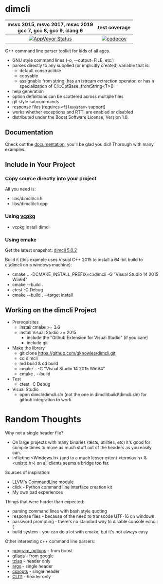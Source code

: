 ﻿<!--
Copyright Glen Knowles 2016 - 2020.
Distributed under the Boost Software License, Version 1.0.
-->

# dimcli

| msvc 2015, msvc 2017, msvc 2019 <br/> gcc 7, gcc 8, gcc 9, clang 6 | test coverage |
|:------------------------------------------------------------------:|:-------------:|
| [![AppVeyor Status](https://ci.appveyor.com/api/projects/status/02i9uq9asqlb6opy/branch/master?svg=true)](https://ci.appveyor.com/project/gknowles/dimcli/branch/master) | [![codecov](https://codecov.io/gh/gknowles/dimcli/branch/master/graph/badge.svg)](https://codecov.io/gh/gknowles/dimcli) |

C++ command line parser toolkit for kids of all ages.

- GNU style command lines (-o, --output=FILE, etc.)
- parses directly to any supplied (or implicitly created) variable that is:
  - default constructible
  - copyable
  - assignable from string, has an istream extraction operator, or has a
    specialization of Cli&#58;:OptBase::fromString\<T>()
- help generation
- option definitions can be scattered across multiple files
- git style subcommands
- response files (requires `<filesystem>` support)
- works whether exceptions and RTTI are enabled or disabled
- distributed under the Boost Software License, Version 1.0.

## Documentation
Check out the [documentation](https://gknowles.github.io/dimcli/), you'll be glad
you did! Thorough with many examples.

## Include in Your Project
### Copy source directly into your project
All you need is:
- libs/dimcli/cli.h
- libs/dimcli/cli.cpp

### Using [vcpkg](https://github.com/Microsoft/vcpkg)
- vcpkg install dimcli

### Using cmake
Get the latest snapshot:
[dimcli 5.0.2](https://github.com/gknowles/dimcli/archive/v5.0.2.zip)

Build it (this example uses Visual C++ 2015 to install a 64-bit build to
c:\dimcli on a windows machine):
- cmake .. -DCMAKE_INSTALL_PREFIX=c:\dimcli -G "Visual Studio 14 2015 Win64"
- cmake --build .
- ctest -C Debug
- cmake --build . --target install

## Working on the dimcli Project
- Prerequisites
  - install cmake >= 3.6
  - install Visual Studio >= 2015
    - include the "Github Extension for Visual Studio" (if you care)
    - include git
- Make the library
  - git clone https://github.com/gknowles/dimcli.git
  - cd dimcli
  - md build & cd build
  - cmake .. -G "Visual Studio 14 2015 Win64"
  - cmake . --build
- Test
  - ctest -C Debug
- Visual Studio
  - open dimcli\dimcli.sln (not the one in dimcli\build\dimcli.sln) for github
    integration to work

# Random Thoughts
Why not a single header file?

- On large projects with many binaries (tests, utilities, etc) it's good for
  compile times to move as much stuff out of the headers as you easily can.
- Inflicting <Windows.h> (and to a much lesser extent <termios.h> & <unistd.h>)
  on all clients seems a bridge too far.

Sources of inspiration:

- LLVM's CommandLine module
- click - Python command line interface creation kit
- My own bad experiences

Things that were harder than expected:

- parsing command lines with bash style quoting
- response files - because of the need to transcode UTF-16 on windows
- password prompting - there's no standard way to disable console echo :(
- build system - you can do a lot with cmake, but it's not always easy

Other interesting c++ command line parsers:

- [program_options](http://www.boost.org/doc/libs/release/libs/program_options/)
  \- from boost
- [gflags](https://gflags.github.io/gflags/) - from google
- [tclap](http://tclap.sourceforge.net) - header only
- [args](https://github.com/Taywee/args) - single header
- [cxxopts](https://github.com/jarro2783/cxxopts) - single header
- [CLI11](https://github.com/CLIUtils/CLI11) - header only
